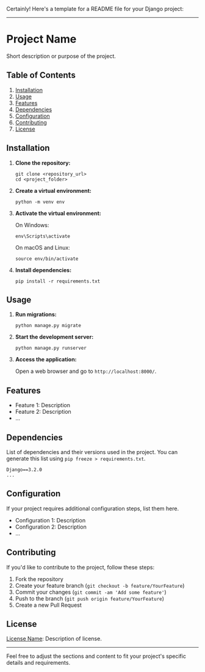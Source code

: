 Certainly! Here's a template for a README file for your Django project:

---

# Project Name

Short description or purpose of the project.

## Table of Contents

1. [Installation](#installation)
2. [Usage](#usage)
3. [Features](#features)
4. [Dependencies](#dependencies)
5. [Configuration](#configuration)
6. [Contributing](#contributing)
7. [License](#license)

## Installation

1. **Clone the repository:**

    ```
    git clone <repository_url>
    cd <project_folder>
    ```

2. **Create a virtual environment:**

    ```
    python -m venv env
    ```

3. **Activate the virtual environment:**

    On Windows:
    ```
    env\Scripts\activate
    ```

    On macOS and Linux:
    ```
    source env/bin/activate
    ```

4. **Install dependencies:**

    ```
    pip install -r requirements.txt
    ```

## Usage

1. **Run migrations:**

    ```
    python manage.py migrate
    ```

2. **Start the development server:**

    ```
    python manage.py runserver
    ```

3. **Access the application:**

    Open a web browser and go to `http://localhost:8000/`.

## Features

- Feature 1: Description
- Feature 2: Description
- ...

## Dependencies

List of dependencies and their versions used in the project. You can generate this list using `pip freeze > requirements.txt`.

```
Django==3.2.0
...
```

## Configuration

If your project requires additional configuration steps, list them here.

- Configuration 1: Description
- Configuration 2: Description
- ...

## Contributing

If you'd like to contribute to the project, follow these steps:

1. Fork the repository
2. Create your feature branch (`git checkout -b feature/YourFeature`)
3. Commit your changes (`git commit -am 'Add some feature'`)
4. Push to the branch (`git push origin feature/YourFeature`)
5. Create a new Pull Request

## License

[License Name](URL): Description of license.

---

Feel free to adjust the sections and content to fit your project's specific details and requirements.
